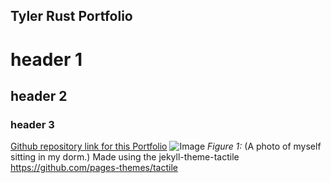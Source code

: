 ## Tyler Rust Portfolio
# header 1
## header 2
### header 3

[Github repository link for this Portfolio](https://github.com/strrules105/Portfolio)
![Image](https://github.com/strrules105/Portfolio/blob/main/Self-Picture.png)
_Figure 1:_ (A photo of myself sitting in my dorm.)
Made using the jekyll-theme-tactile https://github.com/pages-themes/tactile
